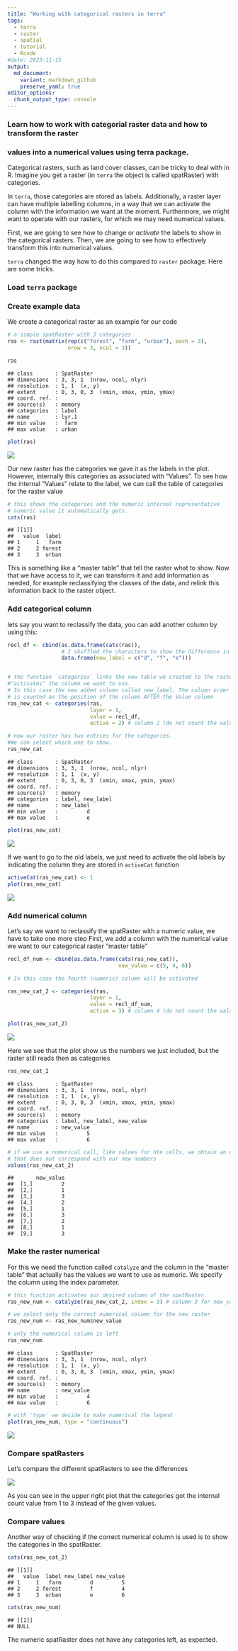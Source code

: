 ```yaml
---
title: "Working with categorical rasters in terra"
tags:
  - terra
  - raster
  - spatial
  - tutorial
  - Rcode
#date: 2023-11-15
output:
  md_document:
    variant: markdown_github
    preserve_yaml: true
editor_options: 
  chunk_output_type: console
---
```


### Learn how to work with categorial raster data and how to transform the raster

### values into a numerical values using terra package.

Categorical rasters, such as land cover classes, can be tricky to deal
with in R. Imagine you get a raster (in <code>terra</code> the object is
called spatRaster) with categories.

In <code>terra</code>, those categories are stored as labels.
Additionally, a raster layer can have multiple labelling columns, in a
way that we can activate the column with the information we want at the
moment. Furthermore, we might want to operate with our rasters, for
which we may need numerical values.

First, we are going to see how to change or *activate* the labels to
show in the categorical rasters. Then, we are going to see how to
effectively transform this into numerical values.

<code>terra</code> changed the way how to do this compared to
<code>raster</code> package. Here are some tricks.

### Load <code>terra</code> package

### Create example data

We create a categorical raster as an example for our code

``` r
# a simple spatRaster with 3 categories
ras <- rast(matrix(rep(c("forest", "farm", "urban"), each = 3), 
                   nrow = 3, ncol = 3))

ras
```

    ## class       : SpatRaster 
    ## dimensions  : 3, 3, 1  (nrow, ncol, nlyr)
    ## resolution  : 1, 1  (x, y)
    ## extent      : 0, 3, 0, 3  (xmin, xmax, ymin, ymax)
    ## coord. ref. :  
    ## source(s)   : memory
    ## categories  : label 
    ## name        : lyr.1 
    ## min value   :  farm 
    ## max value   : urban

``` r
plot(ras)
```

<img src="/assets/images_tutorials/plot dummy data-1.png" style="display: block; margin: auto;" />

Our new raster has the categories we gave it as the labels in the plot.
However, internally this categories as associated with “Values”. To see
how the internal “Values” relate to the label, we can call the table of
categories for the raster value

``` r
# this shows the categories and the numeric internal representative 
# numeric value it automatically gets.
cats(ras)
```

    ## [[1]]
    ##   value  label
    ## 1     1   farm
    ## 2     2 forest
    ## 3     3  urban

This is something like a “master table” that tell the raster what to
show. Now that we have access to it, we can transform it and add
information as needed, for example reclassifying the classes of the
data, and relink this information back to the raster object.

### Add categorical column

lets say you want to reclassify the data, you can add another column by
using this:

``` r
recl_df <- cbind(as.data.frame(cats(ras)),
                 # I shuffled the characters to show the difference in the end
                 data.frame(new_label = c("d", "f", "e"))) 


# the function `categories` links the new table we created to the raster and 
#"activates" the column we want to use. 
# In this case the new added column called new_label. The column order 
# is counted as the position of the column AFTER the Value column
ras_new_cat <- categories(ras, 
                          layer = 1, 
                          value = recl_df, 
                          active = 2) # column 2 (do not count the value column!)

# now our raster has two entries for the categories. 
#We can select which one to show.
ras_new_cat
```

    ## class       : SpatRaster 
    ## dimensions  : 3, 3, 1  (nrow, ncol, nlyr)
    ## resolution  : 1, 1  (x, y)
    ## extent      : 0, 3, 0, 3  (xmin, xmax, ymin, ymax)
    ## coord. ref. :  
    ## source(s)   : memory
    ## categories  : label, new_label 
    ## name        : new_label 
    ## min value   :         d 
    ## max value   :         e

``` r
plot(ras_new_cat)
```

<img src="/assets/images_tutorials/plot reclass table-1.png" style="display: block; margin: auto;" />

If we want to go to the old labels, we just need to activate the old
labels by indicating the column they are stored in
<code>activeCat</code> function

``` r
activeCat(ras_new_cat) <- 1
plot(ras_new_cat)
```

<img src="/assets/images_tutorials/plot activate categorie-1.png" style="display: block; margin: auto;" />

### Add numerical column

Let’s say we want to reclassify the spatRaster with a numeric value, we
have to take one more step First, we add a column with the numerical
value we want to our categorical raster “master table”

``` r
recl_df_num <- cbind(as.data.frame(cats(ras_new_cat)),
                                   new_value = c(5, 4, 6))

# In this case the fourth (numeric) column will be activated

ras_new_cat_2 <- categories(ras, 
                          layer = 1, 
                          value = recl_df_num, 
                          active = 3) # column 4 (do not count the value column!)

plot(ras_new_cat_2)
```

<img src="/assets/images_tutorials/plot reclassify cat2-1.png" style="display: block; margin: auto;" />

Here we see that the plot show us the numbers we just included, but the
raster still reads then as categories

``` r
ras_new_cat_2
```

    ## class       : SpatRaster 
    ## dimensions  : 3, 3, 1  (nrow, ncol, nlyr)
    ## resolution  : 1, 1  (x, y)
    ## extent      : 0, 3, 0, 3  (xmin, xmax, ymin, ymax)
    ## coord. ref. :  
    ## source(s)   : memory
    ## categories  : label, new_label, new_value 
    ## name        : new_value 
    ## min value   :         5 
    ## max value   :         6

``` r
# if we use a numerical call, like values for hte cells, we obtain an output 
# that does not correspond with our new numbers
values(ras_new_cat_2)
```

    ##       new_value
    ##  [1,]         2
    ##  [2,]         1
    ##  [3,]         3
    ##  [4,]         2
    ##  [5,]         1
    ##  [6,]         3
    ##  [7,]         2
    ##  [8,]         1
    ##  [9,]         3

### Make the raster numerical

For this we need the function called <code>catalyze</code> and the
column in the “master table” that actually has the values we want to use
as numeric. We specify the column using the index parameter.

``` r
# this function activates our desired column of the spatRaster
ras_new_num <- catalyze(ras_new_cat_2, index = 3) # column 3 for new_value

# we select only the correct numerical column for the new raster
ras_new_num <- ras_new_num$new_value

# only the numerical column is left
ras_new_num
```

    ## class       : SpatRaster 
    ## dimensions  : 3, 3, 1  (nrow, ncol, nlyr)
    ## resolution  : 1, 1  (x, y)
    ## extent      : 0, 3, 0, 3  (xmin, xmax, ymin, ymax)
    ## coord. ref. :  
    ## source(s)   : memory
    ## name        : new_value 
    ## min value   :         4 
    ## max value   :         6

``` r
# with 'type' we decide to make numerical the legend
plot(ras_new_num, type = "continuous") 
```

<img src="/assets/images_tutorials/plot reclassify num-1.png" style="display: block; margin: auto;" />

### Compare spatRasters

Let’s compare the different spatRasters to see the differences

<img src="/assets/images_tutorials/plot compare spatRaster-1.png" style="display: block; margin: auto;" />

As you can see in the upper right plot that the categories got the
internal count value from 1 to 3 instead of the given values.

### Compare values

Another way of checking if the correct numerical column is used is to
show the categories in the spatRaster.

``` r
cats(ras_new_cat_2)
```

    ## [[1]]
    ##   value  label new_label new_value
    ## 1     1   farm         d         5
    ## 2     2 forest         f         4
    ## 3     3  urban         e         6

``` r
cats(ras_new_num)
```

    ## [[1]]
    ## NULL

The numeric spatRaster does not have any categories left, as expected.
